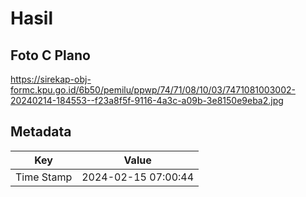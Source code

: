 # Hasil

## Foto C Plano

https://sirekap-obj-formc.kpu.go.id/6b50/pemilu/ppwp/74/71/08/10/03/7471081003002-20240214-184553--f23a8f5f-9116-4a3c-a09b-3e8150e9eba2.jpg


## Metadata

| Key        | Value               |
| ---------- | ------------------- |
| Time Stamp | 2024-02-15 07:00:44 |



